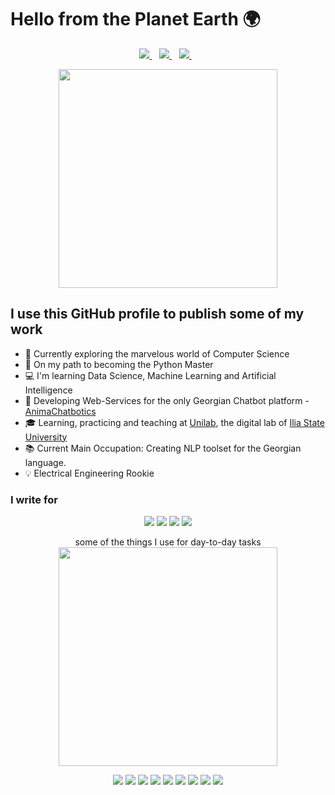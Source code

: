<!--
**temurchichua/temurchichua** is a ✨ _special_ ✨ repository because its `README.md` (this file) appears on your GitHub profile.
-->

# Hello from the Planet Earth 🌍
<p align='center'>
  
 <a href="https://www.linkedin.com/in/temur-chichua-477ba0200/">
    <img src="https://img.shields.io/badge/linkedin-%230077B5.svg?&style=for-the-badge&logo=linkedin&logoColor=white" />
  </a>&nbsp;&nbsp;
  <a href="temur.chichua@iliauni.edu.ge">
    <img src="https://img.shields.io/badge/Gmail-D14836?style=for-the-badge&logo=gmail&logoColor=white" />        
  </a>&nbsp;&nbsp;
    <a href="https://play.google.com/store/apps/developer?id=CyberGang">
    <img src="https://img.shields.io/badge/Google_Play-414141?style=for-the-badge&logo=google-play&logoColor=white" />        
  </a>&nbsp;&nbsp;
</p>

<p align='center'>
  <img src="https://github-readme-stats.vercel.app/api?username=temurchichua&show_icons=true&count_private=true&theme=synthwave" width="350"></a>
</p>


## I use this GitHub profile to publish some of my work
- 🔭 Currently exploring the marvelous world of Computer Science 
- 🐍 On my path to becoming the Python Master 
- 💻 I'm learning Data Science, Machine Learning and Artificial Intelligence 
- 🤖 Developing Web-Services for the only Georgian Chatbot platform - [AnimaChatbotics](https://www.animachatbotics.com/)
- 🎓 Learning, practicing and teaching at [Unilab](http://unilab.iliauni.edu.ge/), the digital lab of [Ilia State University](https://iliauni.edu.ge/en/) 
- 📚 Current Main Occupation: Creating NLP toolset for the Georgian language.
- 💡 Electrical Engineering Rookie 


### I write for
<p align='center'>
<img src="https://img.shields.io/badge/Android-3DDC84?style=for-the-badge&logo=android&logoColor=white" />
<img src="https://img.shields.io/badge/iOS-000000?style=for-the-badge&logo=ios&logoColor=white" />
<img src="https://img.shields.io/badge/Windows-0078D6?style=for-the-badge&logo=windows&logoColor=white" />
<img src="https://img.shields.io/badge/Linux-FCC624?style=for-the-badge&logo=linux&logoColor=black" />
</p>


<p align='center'>
  some of the things I use for day-to-day tasks <br/>
  <img src="https://github-readme-stats.vercel.app/api/top-langs/?username=temurchichua&layout=compact&theme=synthwave)" width="350"></a>
</p>

<p align='center'>
  <img src="https://img.shields.io/badge/Python-3776AB?style=for-the-badge&logo=python&logoColor=white" />
  <img src="https://img.shields.io/badge/HTML-239120?style=for-the-badge&logo=html5&logoColor=white" />
  <img src="https://img.shields.io/badge/CSS3-1572B6?style=for-the-badge&logo=css3&logoColor=white" />
  <img src="https://img.shields.io/badge/JavaScript-F7DF1E?style=for-the-badge&logo=javascript&logoColor=black" />
  <img src="https://img.shields.io/badge/React-20232A?style=for-the-badge&logo=react&logoColor=61DAFB" />
  <img src="https://img.shields.io/badge/React_Native-20232A?style=for-the-badge&logo=react&logoColor=61DAFB" />
  <img src="https://img.shields.io/badge/Flask-000000?style=for-the-badge&logo=flask&logoColor=white" />
  <img src="https://img.shields.io/badge/PostgreSQL-316192?style=for-the-badge&logo=postgresql&logoColor=white" />
  <img src="https://img.shields.io/badge/C-00599C?style=for-the-badge&logo=c&logoColor=white" />
</p>
